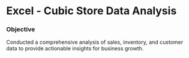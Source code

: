 <h1>Excel - Cubic Store Data Analysis</h1>

<h3>Objective</h3>
<p>Conducted a comprehensive analysis of sales, inventory, and customer data to provide actionable insights for business growth.</p>
